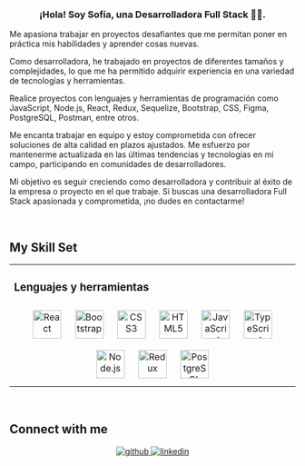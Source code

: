 
### <div align="center">¡Hola! Soy Sofía, una Desarrolladora Full Stack 👨‍💻. 
Me apasiona trabajar en proyectos desafiantes que me permitan poner en práctica mis habilidades y aprender cosas nuevas.

Como desarrolladora, he trabajado en proyectos de diferentes tamaños y complejidades, lo que me ha permitido adquirir experiencia en una variedad de tecnologías y herramientas.

Realice proyectos con lenguajes y herramientas de programación como JavaScript, Node.js, React, Redux, Sequelize, Bootstrap, CSS, Figma, PostgreSQL, Postman, entre otros.

Me encanta trabajar en equipo y estoy comprometida con ofrecer soluciones de alta calidad en plazos ajustados. Me esfuerzo por mantenerme actualizada en las últimas tendencias y tecnologías en mi campo, participando en comunidades de desarrolladores.

Mi objetivo es seguir creciendo como desarrolladora y contribuir al éxito de la empresa o proyecto en el que trabaje. Si buscas una desarrolladora Full Stack apasionada y comprometida, ¡no dudes en contactarme!</div>  
  

<br/>  


## My Skill Set  
<table><tr><td valign="top" width="33%">



### Lenguajes y herramientas 
<div align="center">  
<a href="https://reactjs.org/" target="_blank"><img style="margin: 10px" src="https://profilinator.rishav.dev/skills-assets/react-original-wordmark.svg" alt="React" height="50" /></a>  
<a href="https://getbootstrap.com/docs/3.4/javascript/" target="_blank"><img style="margin: 10px" src="https://profilinator.rishav.dev/skills-assets/bootstrap-plain.svg" alt="Bootstrap" height="50" /></a>  
<a href="https://www.w3schools.com/css/" target="_blank"><img style="margin: 10px" src="https://profilinator.rishav.dev/skills-assets/css3-original-wordmark.svg" alt="CSS3" height="50" /></a>  
<a href="https://en.wikipedia.org/wiki/HTML5" target="_blank"><img style="margin: 10px" src="https://profilinator.rishav.dev/skills-assets/html5-original-wordmark.svg" alt="HTML5" height="50" /></a>  
<a href="https://www.javascript.com/" target="_blank"><img style="margin: 10px" src="https://profilinator.rishav.dev/skills-assets/javascript-original.svg" alt="JavaScript" height="50" /></a>  
<a href="https://www.typescriptlang.org/" target="_blank"><img style="margin: 10px" src="https://profilinator.rishav.dev/skills-assets/typescript-original.svg" alt="TypeScript" height="50" /></a>  
<a href="https://nodejs.org/" target="_blank"><img style="margin: 10px" src="https://profilinator.rishav.dev/skills-assets/nodejs-original-wordmark.svg" alt="Node.js" height="50" /></a>  
<a href="https://redux.js.org/" target="_blank"><img style="margin: 10px" src="https://profilinator.rishav.dev/skills-assets/redux-original.svg" alt="Redux" height="50" /></a>  
<a href="https://www.postgresql.org/" target="_blank"><img style="margin: 10px" src="https://profilinator.rishav.dev/skills-assets/postgresql-original-wordmark.svg" alt="PostgreSQL" height="50" /></a>  
</div>





</td></tr></table>  

<br/>  


## Connect with me  
<div align="center">
<a href="https://github.com/sofi-arias" target="_blank">
<img src=https://img.shields.io/badge/github-%2324292e.svg?&style=for-the-badge&logo=github&logoColor=white alt=github style="margin-bottom: 5px;" />
</a>
<a href="https://linkedin.com/in/https://www.linkedin.com/in/sofia-arias-a42366119/" target="_blank">
<img src=https://img.shields.io/badge/linkedin-%231E77B5.svg?&style=for-the-badge&logo=linkedin&logoColor=white alt=linkedin style="margin-bottom: 5px;" />
</a>  
</div>  
  

<br/>  



 
